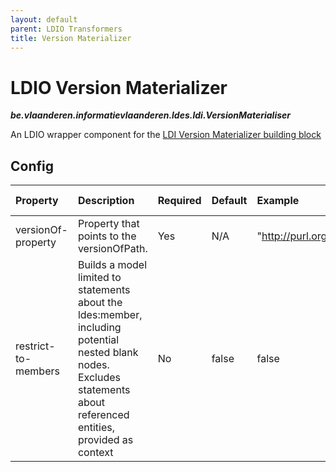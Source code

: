 ```yaml
---
layout: default
parent: LDIO Transformers
title: Version Materializer
---
```


# LDIO Version Materializer
***be.vlaanderen.informatievlaanderen.ldes.ldi.VersionMaterialiser***

An LDIO wrapper component for the [LDI Version Materializer building block]

## Config

| Property            | Description                                                                                                                                                             | Required | Default | Example                                | Supported values |
|:--------------------|:------------------------------------------------------------------------------------------------------------------------------------------------------------------------|:---------|:--------|:---------------------------------------|:-----------------|
| versionOf-property  | Property that points to the versionOfPath.                                                                                                                              | Yes      | N/A     | "http://purl.org/dc/terms/isVersionOf" | String           |
| restrict-to-members | Builds a model limited to statements about the ldes:member, including potential nested blank nodes.  Excludes statements about referenced entities, provided as context | No       | false   | false                                  | true or false    |

[LDI Version Materializer building block]: /core/version-materializer